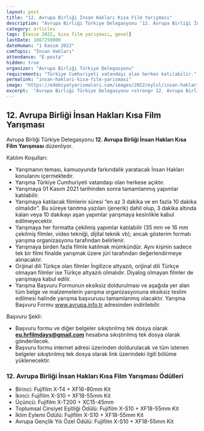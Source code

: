 ```yaml
---
layout: post
title: "12. Avrupa Birliği İnsan Hakları Kısa Film Yarışması"
description: "Avrupa Birliği Türkiye Delegasyonu '12. Avrupa Birliği İnsan Hakları Kısa Film Yarışması' düzenliyor."
category: articles
tags: [kasım 2022, kısa film yarışması, genel]
lastDate: 1667250000
dateHuman: "1 Kasım 2022"
comTopic: "İnsan Hakları"
attendance: "E-posta"
hidden: true
organizer: "Avrupa Birliği Türkiye Delegasyonu"
requirements: "Türkiye Cumhuriyeti vatandaşı olan herkes katılabilir."
permalink: "insan-haklari-kisa-film-yarismasi"
image: "https://edebiyatyarismalari.com/images/2022/eylul/insan-haklari-kisa-film-yarismasi.jpg"
excerpt:  "Avrupa Birliği Türkiye Delegasyonu <strong> 12. Avrupa Birliği İnsan Hakları Kısa Film Yarışması </strong> düzenliyor."
---
```


## 12. Avrupa Birliği İnsan Hakları Kısa Film Yarışması
Avrupa Birliği Türkiye Delegasyonu **12. Avrupa Birliği İnsan Hakları Kısa Film Yarışması** düzenliyor.

Katılım Koşulları:
- Yarışmanın teması, kamuoyunda farkındalık yaratacak İnsan Hakları konularını içermektedir.
- Yarışma Türkiye Cumhuriyeti vatandaşı olan herkese açıktır.
- Yarışmaya 01 Kasım 2021 tarihinden sonra tamamlanmış yapımlar katılabilir.
- Yarışmaya katılacak filmlerin süresi “en az 3 dakika ve en fazla 10 dakika olmalıdır”. Bu süreye tanıtma yazıları (jenerik) dahil olup, 3 dakika altında kalan veya 10 dakikayı aşan yapımlar yarışmaya kesinlikle kabul edilmeyecektir.
- Yarışmaya her formatta çekilmiş yapımlar katılabilir (35 mm ve 16 mm çekilmiş filmler, video tekniği, dijital teknik vb); ancak gösterim formatı yarışma organizasyonu tarafından belirlenir.
- Yarışmaya birden fazla filmle katılmak mümkündür. Aynı kişinin sadece tek bir filmi finalde yarışmak üzere jüri tarafından değerlendirmeye alınacaktır.
- Orijinal dili Türkçe olan filmler İngilizce altyazılı, orijinal dili Türkçe olmayan filmler ise Türkçe altyazılı olmalıdır. Diyalog olmayan filmler de yarışmaya kabul edilir.
- Yarışma Başvuru Formunun eksiksiz doldurulması ve aşağıda yer alan tüm belge ve malzemelerin yarışma organizasyonuna eksiksiz teslim edilmesi halinde yarışma başvurusu tamamlanmış olacaktır. Yarışma Başvuru Formu www.avrupa.info.tr adresinden indirilebilir.

Başvuru Şekli:
- Başvuru formu ve diğer belgeler sıkıştırılmış tek dosya olarak **eu.hrfilmdays@gmail.com** hesabına sıkıştırılmış tek dosya olarak gönderilecek.
- Başvuru formu internet adresi üzerinden doldurulacak ve tüm istenen belgeler sıkıştırılmış tek dosya olarak link üzerindeki ilgili bölüme yüklenecektir.


### 12. Avrupa Birliği İnsan Hakları Kısa Film Yarışması Ödülleri
- Birinci: Fujifilm X-T4 + XF16-80mm Kit
- İkinci: Fujifilm X-S10 + XF18-55mm Kit
- Üçüncü: Fujifilm X-T200 + XC15-45mm
- Toplumsal Cinsiyet Eşitliği Ödülü: Fujifilm X-S10 + XF18-55mm Kit
- İklim Eylemi Ödülü: Fujifilm X-S10 + XF18-55mm Kit
- Avrupa Gençlik Yılı Özel Ödülü: Fujifilm X-S10 + XF18-55mm Kit
